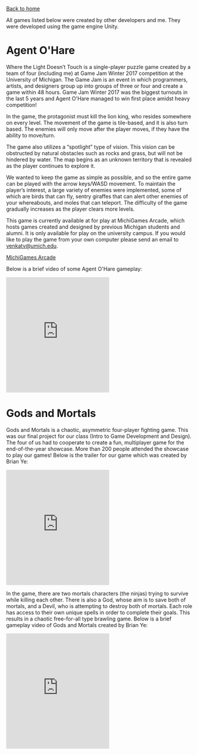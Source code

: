 [Back to home](https://venkatvv.github.io/)

All games listed below were created by other developers and me. They were developed using the game engine Unity.

# Agent O'Hare
Where the Light Doesn’t Touch is a single-player puzzle game created by a team of four (including me) at Game Jam Winter 2017 competition at the University of Michigan. The Game Jam is an event in which programmers, artists, and designers group up into groups of three or four and create a game within 48 hours. Game Jam Winter 2017 was the biggest turnouts in the last 5 years and Agent O'Hare managed to win first place amidst heavy competition!

In the game, the protagonist must kill the lion king, who resides somewhere on every level. The movement of the game is tile-based, and it is also turn based. The enemies will only move after the player moves, if they have the ability to move/turn. 

The game also utilizes a “spotlight” type of vision. This vision can be obstructed by natural obstacles such as rocks and grass, but will not be hindered by water. The map begins as an unknown territory that is revealed as the player continues to explore it.

We wanted to keep the game as simple as possible, and so the entire game can be played with the arrow keys/WASD movement. To maintain the player’s interest, a large variety of enemies were implemented, some of which are birds that can fly, sentry giraffes that can alert other enemies of your whereabouts, and moles that can teleport. The difficulty of the game gradually increases as the player clears more levels. 

This game is currently available at for play at MichiGames Arcade, which hosts games created and designed by previous Michigan students and alumni. It is only available for play on the university campus. If you would like to play the game from your own computer please send an email to venkatv@umich.edu.

[MichiGames Arcade](http://eecs.umich.edu/eecs/about/articles/2017/MichiGames-Arcade.html)

Below is a brief video of some Agent O'Hare gameplay:
<iframe width="55%" height="310" src="https://www.youtube.com/embed/wzXzEg1Khlo" frameborder="0" allowfullscreen></iframe>

# Gods and Mortals

Gods and Mortals is a chaotic, asymmetric four-player fighting game. This was our final project for our class (Intro to Game Development and Design). The four of us had to cooperate to create a fun, multiplayer game for the end-of-the-year showcase. More than 200 people attended the showcase to play our games!
Below is the trailer for our game which was created by Brian Ye:
<iframe width="55%" height="310" src="https://www.youtube.com/embed/hacX8FV89SI" frameborder="0" allowfullscreen></iframe>

In the game, there are two mortals characters (the ninjas) trying to survive while killing each other. There is also a God, whose aim is to save both of mortals, and a Devil, who is attempting to destroy both of mortals. Each role has access to their own unique spells in order to complete their goals. This results in a chaotic free-for-all type brawling game.
Below is a brief gameplay video of Gods and Mortals created by Brian Ye:
<iframe width="55%" height="310" src="https://www.youtube.com/embed/dIxCFT917no" frameborder="0" allowfullscreen></iframe>
